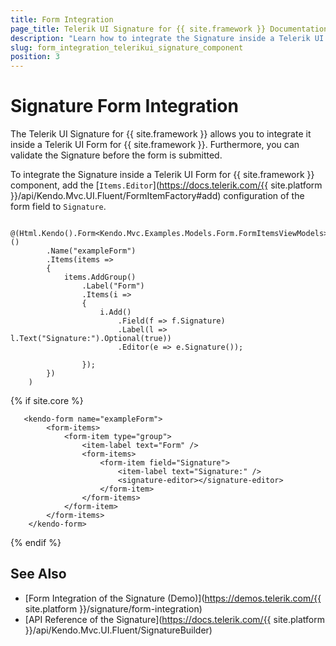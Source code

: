 ```yaml
---
title: Form Integration
page_title: Telerik UI Signature for {{ site.framework }} Documentation - Signature Form Integration
description: "Learn how to integrate the Signature inside a Telerik UI Form for {{ site.framework }}."
slug: form_integration_telerikui_signature_component
position: 3
---
```


# Signature Form Integration

The Telerik UI Signature for {{ site.framework }} allows you to integrate it inside a Telerik UI Form for {{ site.framework }}. Furthermore, you can validate the Signature before the form is submitted.

To integrate the Signature inside a Telerik UI Form for {{ site.framework }} component, add the [`Items.Editor`](https://docs.telerik.com/{{ site.platform }}/api/Kendo.Mvc.UI.Fluent/FormItemFactory#add) configuration of the form field to `Signature`.

```HtmlHelper
    @(Html.Kendo().Form<Kendo.Mvc.Examples.Models.Form.FormItemsViewModels>()
        .Name("exampleForm")
        .Items(items =>
        {
            items.AddGroup()
                .Label("Form")
                .Items(i =>
                {
                    i.Add()
                        .Field(f => f.Signature)
                        .Label(l => l.Text("Signature:").Optional(true))
                        .Editor(e => e.Signature());

                });
        })
    )
```
{% if site.core %}
```TagHelper
   <kendo-form name="exampleForm">
        <form-items>
            <form-item type="group">
                <item-label text="Form" />
                <form-items>
                    <form-item field="Signature">
                        <item-label text="Signature:" />
                        <signature-editor></signature-editor>
                    </form-item>
                </form-items>
            </form-item>
        </form-items>
    </kendo-form>
```
{% endif %}

## See Also

* [Form Integration of the Signature (Demo)](https://demos.telerik.com/{{ site.platform }}/signature/form-integration)
* [API Reference of the Signature](https://docs.telerik.com/{{ site.platform }}/api/Kendo.Mvc.UI.Fluent/SignatureBuilder)
